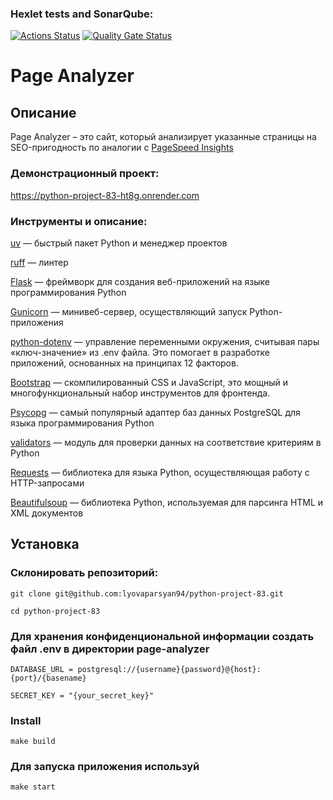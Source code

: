 ### Hexlet tests and SonarQube:
[![Actions Status](https://github.com/Dron-N-82/python-project-83/actions/workflows/hexlet-check.yml/badge.svg)](https://github.com/Dron-N-82/python-project-83/actions)
[![Quality Gate Status](https://sonarcloud.io/api/project_badges/measure?project=Dron-N-82_python-project-83&metric=alert_status)](https://sonarcloud.io/summary/new_code?id=Dron-N-82_python-project-83)

# Page Analyzer

## Описание
Page Analyzer – это сайт, который анализирует указанные страницы на SEO-пригодность по аналогии с [PageSpeed Insights](https://pagespeed.web.dev/)

### Демонстрационный проект:
https://python-project-83-ht8g.onrender.com

### Инструменты и описание:

[uv](https://docs.astral.sh/uv/) — быстрый пакет Python и менеджер проектов

[ruff](https://docs.astral.sh/ruff/) — линтер

[Flask](https://flask.palletsprojects.com/en/stable/) — фреймворк для создания веб-приложений на языке программирования Python

[Gunicorn](https://docs.gunicorn.org/en/latest/index.html) — минивеб-сервер, осуществляющий запуск Python-приложения

[python-dotenv](https://pypi.org/project/python-dotenv/) — управление переменными окружения, считывая пары «ключ-значение» из .env файла. Это помогает в разработке приложений, основанных на принципах 12 факторов.

[Bootstrap](https://getbootstrap.com/docs/5.3/getting-started/introduction/) — скомпилированный CSS и JavaScript, это мощный и многофункциональный набор инструментов для фронтенда.

[Psycopg](https://getbootstrap.com/docs/5.3/getting-started/introduction/) — самый популярный адаптер баз данных PostgreSQL для языка программирования Python

[validators](https://validators.readthedocs.io/en/latest/#module-validators.url) — модуль для проверки данных на соответствие критериям в Python

[Requests](https://requests.readthedocs.io/en/latest/) — библиотека для языка Python, осуществляющая работу с HTTP-запросами

[Beautifulsoup](https://www.crummy.com/software/BeautifulSoup/bs4/doc/) — библиотека Python, используемая для парсинга HTML и XML документов

## Установка

### Склонировать репозиторий:

```
git clone git@github.com:lyovaparsyan94/python-project-83.git

cd python-project-83
```

### Для хранения конфиденциональной информации создать файл .env в директории page-analyzer 

```
DATABASE_URL = postgresql://{username}{password}@{host}:{port}/{basename}

SECRET_KEY = "{your_secret_key}"
```

### Install
```
make build
```
### Для запуска приложения используй
```
make start
```
